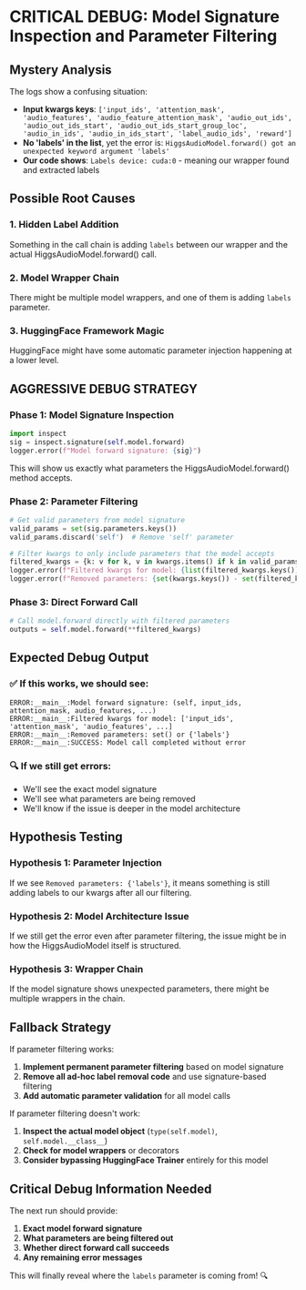 # CRITICAL DEBUG: Model Signature Inspection and Parameter Filtering

## Mystery Analysis
The logs show a confusing situation:
- **Input kwargs keys**: `['input_ids', 'attention_mask', 'audio_features', 'audio_feature_attention_mask', 'audio_out_ids', 'audio_out_ids_start', 'audio_out_ids_start_group_loc', 'audio_in_ids', 'audio_in_ids_start', 'label_audio_ids', 'reward']`
- **No 'labels' in the list**, yet the error is: `HiggsAudioModel.forward() got an unexpected keyword argument 'labels'`
- **Our code shows**: `Labels device: cuda:0` - meaning our wrapper found and extracted labels

## Possible Root Causes

### 1. Hidden Label Addition
Something in the call chain is adding `labels` between our wrapper and the actual HiggsAudioModel.forward() call.

### 2. Model Wrapper Chain
There might be multiple model wrappers, and one of them is adding `labels` parameter.

### 3. HuggingFace Framework Magic
HuggingFace might have some automatic parameter injection happening at a lower level.

## AGGRESSIVE DEBUG STRATEGY

### Phase 1: Model Signature Inspection
```python
import inspect
sig = inspect.signature(self.model.forward)
logger.error(f"Model forward signature: {sig}")
```
This will show us exactly what parameters the HiggsAudioModel.forward() method accepts.

### Phase 2: Parameter Filtering
```python
# Get valid parameters from model signature
valid_params = set(sig.parameters.keys())
valid_params.discard('self')  # Remove 'self' parameter

# Filter kwargs to only include parameters that the model accepts
filtered_kwargs = {k: v for k, v in kwargs.items() if k in valid_params}
logger.error(f"Filtered kwargs for model: {list(filtered_kwargs.keys())}")
logger.error(f"Removed parameters: {set(kwargs.keys()) - set(filtered_kwargs.keys())}")
```

### Phase 3: Direct Forward Call
```python
# Call model.forward directly with filtered parameters
outputs = self.model.forward(**filtered_kwargs)
```

## Expected Debug Output

### ✅ If this works, we should see:
```
ERROR:__main__:Model forward signature: (self, input_ids, attention_mask, audio_features, ...)
ERROR:__main__:Filtered kwargs for model: ['input_ids', 'attention_mask', 'audio_features', ...]
ERROR:__main__:Removed parameters: set() or {'labels'}
ERROR:__main__:SUCCESS: Model call completed without error
```

### 🔍 If we still get errors:
- We'll see the exact model signature
- We'll see what parameters are being removed
- We'll know if the issue is deeper in the model architecture

## Hypothesis Testing

### Hypothesis 1: Parameter Injection
If we see `Removed parameters: {'labels'}`, it means something is still adding labels to our kwargs after all our filtering.

### Hypothesis 2: Model Architecture Issue
If we still get the error even after parameter filtering, the issue might be in how the HiggsAudioModel itself is structured.

### Hypothesis 3: Wrapper Chain
If the model signature shows unexpected parameters, there might be multiple wrappers in the chain.

## Fallback Strategy

If parameter filtering works:
1. **Implement permanent parameter filtering** based on model signature
2. **Remove all ad-hoc label removal code** and use signature-based filtering
3. **Add automatic parameter validation** for all model calls

If parameter filtering doesn't work:
1. **Inspect the actual model object** (`type(self.model)`, `self.model.__class__`)
2. **Check for model wrappers** or decorators
3. **Consider bypassing HuggingFace Trainer** entirely for this model

## Critical Debug Information Needed

The next run should provide:
1. **Exact model forward signature**
2. **What parameters are being filtered out**
3. **Whether direct forward call succeeds**
4. **Any remaining error messages**

This will finally reveal where the `labels` parameter is coming from! 🔍